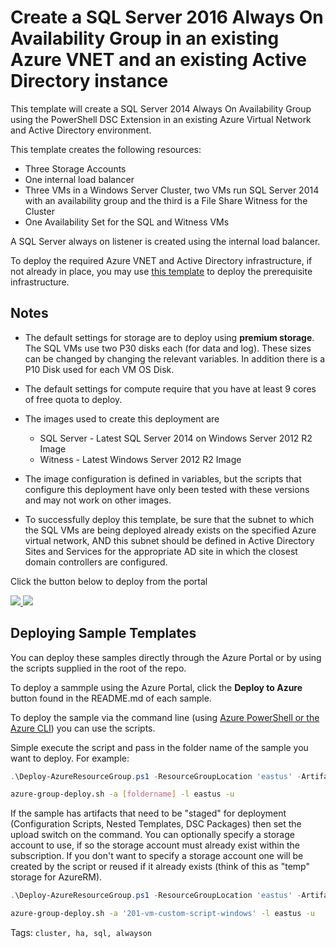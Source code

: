 # Create a SQL Server 2016 Always On Availability Group in an existing Azure VNET and an existing Active Directory instance

This template will create a SQL Server 2014 Always On Availability Group using the PowerShell DSC Extension in an existing Azure Virtual Network and Active Directory environment.

This template creates the following resources:

+	Three Storage Accounts
+	One internal load balancer
+	Three VMs in a Windows Server Cluster, two VMs run SQL Server 2014 with an availability group and the third is a File Share Witness for the Cluster
+	One Availability Set for the SQL and Witness VMs

A SQL Server always on listener is created using the internal load balancer.

To deploy the required Azure VNET and Active Directory infrastructure, if not already in place, you may use <a href="https://github.com/Azure/azure-quickstart-templates/tree/master/active-directory-new-domain-ha-2-dc">this template</a> to deploy the prerequisite infrastructure.

## Notes

+	The default settings for storage are to deploy using **premium storage**.  The SQL VMs use two P30 disks each (for data and log).  These sizes can be changed by changing the relevant variables. In addition there is a P10 Disk used for each VM OS Disk.

+ 	The default settings for compute require that you have at least 9 cores of free quota to deploy.

+ 	The images used to create this deployment are
	+ 	SQL Server - Latest SQL Server 2014 on Windows Server 2012 R2 Image
	+ 	Witness - Latest Windows Server 2012 R2 Image

+ 	The image configuration is defined in variables, but the scripts that configure this deployment have only been tested with these versions and may not work on other images.

+	To successfully deploy this template, be sure that the subnet to which the SQL VMs are being deployed already exists on the specified Azure virtual network, AND this subnet should be defined in Active Directory Sites and Services for the appropriate AD site in which the closest domain controllers are configured.

Click the button below to deploy from the portal

<a href="https://portal.azure.com/#create/Microsoft.Template/uri/https%3A%2F%2Fraw.githubusercontent.com%2Fz2z%2Fazure-quickstart-templates%2Fmaster%2Fsql-server-2014-alwayson-existing-vnet-and-ad%2Fazuredeploy.json" target="_blank">
    <img src="http://azuredeploy.net/deploybutton.png"/>
</a>
<a href="http://armviz.io/#/?load=https%3A%2F%2Fraw.githubusercontent.com%2Fz2z%2Fazure-quickstart-templates%2Fmaster%2Fsql-server-2014-alwayson-existing-vnet-and-ad%2Fazuredeploy.json" target="_blank">
    <img src="http://armviz.io/visualizebutton.png"/>
</a>

## Deploying Sample Templates

You can deploy these samples directly through the Azure Portal or by using the scripts supplied in the root of the repo.

To deploy a sammple using the Azure Portal, click the **Deploy to Azure** button found in the README.md of each sample.

To deploy the sample via the command line (using [Azure PowerShell or the Azure CLI](https://azure.microsoft.com/en-us/downloads/)) you can use the scripts.

Simple execute the script and pass in the folder name of the sample you want to deploy.  For example:

```PowerShell
.\Deploy-AzureResourceGroup.ps1 -ResourceGroupLocation 'eastus' -ArtifactsStagingDirectory '[foldername]'
```
```bash
azure-group-deploy.sh -a [foldername] -l eastus -u
```
If the sample has artifacts that need to be "staged" for deployment (Configuration Scripts, Nested Templates, DSC Packages) then set the upload switch on the command.
You can optionally specify a storage account to use, if so the storage account must already exist within the subscription.  If you don't want to specify a storage account
one will be created by the script or reused if it already exists (think of this as "temp" storage for AzureRM).

```PowerShell
.\Deploy-AzureResourceGroup.ps1 -ResourceGroupLocation 'eastus' -ArtifactsStagingDirectory '201-vm-custom-script-windows' -UploadArtifacts 
```
```bash
azure-group-deploy.sh -a '201-vm-custom-script-windows' -l eastus -u
```
Tags: ``cluster, ha, sql, alwayson``
